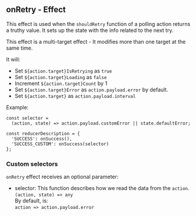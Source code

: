 ## onRetry - Effect

This effect is used when the `shouldRetry` function of a polling action returns a truthy value. It sets up the state with the info related to the next try.

This effect is a multi-target effect - It modifies more than one target at the same time.

It will:

- Set `${action.target}IsRetrying` as `true`
- Set `${action.target}Loading` as `false`
- Increment `${action.target}Count` by 1
- Set `${action.target}Error` as `action.payload.error` by default.
- Set `${action.target}` as `action.payload.interval`

Example:

```
const selector =
  (action, state) => action.payload.customError || state.defaultError;

const reducerDescription = {
  'SUCCESS': onSuccess(),
  'SUCCESS_CUSTOM': onSuccess(selector)
};
```

### Custom selectors

`onRetry` effect receives an optional parameter:

- selector: This function describes how we read the data from the `action`.  
  `(action, state) => any`  
  By default, is:  
  `action => action.payload.error`
